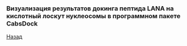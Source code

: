 ### Визуализация результатов докинга пептида LANA на кислотный лоскут нуклеосомы в программном пакете CabsDock
[Назад](https://intbio.org/grant_2018_RNFmoluch/year2.html)

<html lang="en">
<head>
  <meta charset="utf-8">
</head>
<body>
 
 
  <script src="https://unpkg.com/ngl@2.0.0-dev.35/dist/ngl.js"></script>
  <script>
    document.addEventListener("DOMContentLoaded", function () {
      var stage = new NGL.Stage("viewport",{ backgroundColor:"#FFFFFF" });
      stage.loadFile("all_peptides_cabs.pdb").then(function (nucl) {
        var aspectRatio = 2;
        var radius = 1.5;

        nucl.addRepresentation('cartoon', {
           "sele": ":A :E", "color": 0x94b4d1,"aspectRatio":aspectRatio, "radius":radius,"radiusSegments":1,"capped":0 });
        nucl.addRepresentation('cartoon', {
           "sele": ":B :F", "color": 0x94d19c,"aspectRatio":aspectRatio, "radius":radius,"radiusSegments":1,"capped":0 });
        nucl.addRepresentation('cartoon', {
           "sele": ":C :G", "color": 0xd6d989,"aspectRatio":aspectRatio, "radius":radius,"radiusSegments":1,"capped":0 });
        nucl.addRepresentation('cartoon', {
           "sele": ":D :H", "color": 0xd98989,"aspectRatio":aspectRatio, "radius":radius,"radiusSegments":1,"capped":0 });
        nucl.addRepresentation('cartoon', {
           "sele": "nucleic", "color": 0xd6d6d6,"aspectRatio":aspectRatio, "radius":radius,"radiusSegments":1,"capped":0 });
        nucl.addRepresentation('base', {
           "sele": "nucleic", "color": 0xd6d6d6});
           
        nucl.addRepresentation('tube', {
           "sele": ":V", "color": 0xffffff,"aspectRatio":aspectRatio, "radius":0.5,"radiusSegments":1,"capped":0 });
        nucl.addRepresentation('tube', {
           "sele": ":L", "color": 0x1f77b4,"aspectRatio":aspectRatio, "radius":0.5,"radiusSegments":1,"capped":0 });
        nucl.addRepresentation('tube', {
           "sele": ":M", "color": 0xff7f0e,"aspectRatio":aspectRatio, "radius":0.5,"radiusSegments":1,"capped":0 });
        nucl.addRepresentation('tube', {
           "sele": ":N", "color": 0x2ca02c,"aspectRatio":aspectRatio, "radius":0.5,"radiusSegments":1,"capped":0 });
        nucl.addRepresentation('tube', {
           "sele": ":O", "color": 0xd62728,"aspectRatio":aspectRatio, "radius":0.5,"radiusSegments":1,"capped":0 });
        nucl.addRepresentation('tube', {
           "sele": ":P", "color": 0x9467bd,"aspectRatio":aspectRatio, "radius":0.5,"radiusSegments":1,"capped":0 });
        nucl.addRepresentation('tube', {
           "sele": ":Q", "color": 0x8c564b,"aspectRatio":aspectRatio, "radius":0.5,"radiusSegments":1,"capped":0 });
        nucl.addRepresentation('tube', {
           "sele": ":R", "color": 0xe377c2,"aspectRatio":aspectRatio, "radius":0.5,"radiusSegments":1,"capped":0 });
        nucl.addRepresentation('tube', {
           "sele": ":S", "color": 0x7f7f7f,"aspectRatio":aspectRatio, "radius":0.5,"radiusSegments":1,"capped":0 });
        nucl.addRepresentation('tube', {
           "sele": ":T", "color": 0xbcbd22,"aspectRatio":aspectRatio, "radius":0.5,"radiusSegments":1,"capped":0 });
        nucl.addRepresentation('tube', {
           "sele": ":U", "color": 0x17becf,"aspectRatio":aspectRatio, "radius":0.5,"radiusSegments":1,"capped":0 });

        nucl.autoView();
      });
    });
  </script>
  <div id="viewport" style="width:500px; height:500px;"></div>
</body>
</html>
